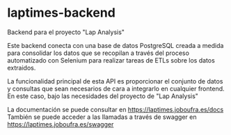 # laptimes-backend

Backend para el proyecto "Lap Analysis"

Este backend conecta con una base de datos PostgreSQL creada a medida para consolidar los datos que se recopilan a través del proceso automatizado con Selenium para realizar tareas de ETLs sobre los datos extraidos.

La funcionalidad principal de esta API es proporcionar el conjunto de datos y consultas que sean necesarios de cara a integrarlo en cualquier frontend. En este caso, bajo las necesidades del proyecto de "Lap Analysis"

La documentación se puede consultar en https://laptimes.joboufra.es/docs
También se puede acceder a las llamadas a través de swagger en https://laptimes.joboufra.es/swagger
